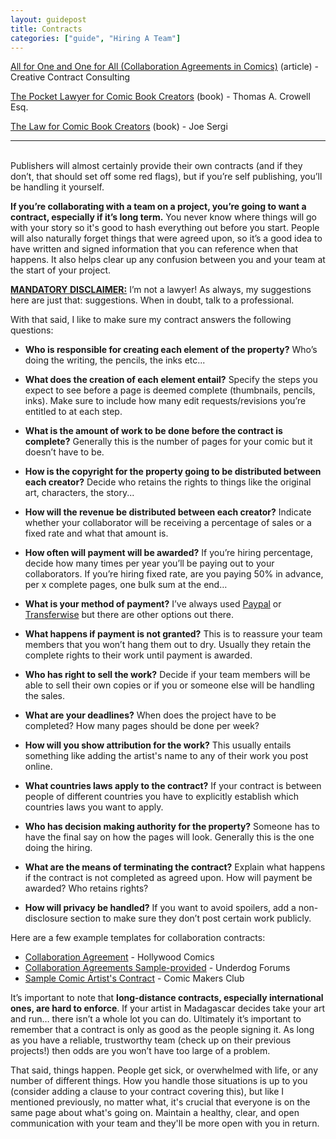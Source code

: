 ```yaml
---
layout: guidepost
title: Contracts
categories: ["guide", "Hiring A Team"]
---
```


[All for One and One for All (Collaboration Agreements in Comics)](http://npcontract.blogspot.ca/2012/07/all-for-one-and-one-for-all.html) (article) - Creative Contract Consulting

[The Pocket Lawyer for Comic Book Creators](https://www.amazon.ca/Pocket-Lawyer-Comic-Book-Creators/dp/0415661803) (book) - Thomas A. Crowell Esq.

[The Law for Comic Book Creators](https://www.amazon.ca/Law-Comic-Book-Creators-Applications/dp/0786473606/ref=pd_sim_14_1?_encoding=UTF8&psc=1&refRID=XRAH6P652T16S6Y1B9HG) (book) - Joe Sergi

<hr><br>
Publishers will almost certainly provide their own contracts (and if they don’t, that should set off some red flags), but if you’re self publishing, you’ll be handling it yourself.

**If you’re collaborating with a team on a project, you’re going to want a contract, especially if it’s long term.** You never know where things will go with your story so it's good to hash everything out before you start. People will also naturally forget things that were agreed upon, so it’s a good idea to have written and signed information that you can reference when that happens. It also helps clear up any confusion between you and your team at the start of your project.

**<u>MANDATORY DISCLAIMER:</u>** I’m not a lawyer! As always, my suggestions here are just that: suggestions. When in doubt, talk to a professional.

With that said, I like to make sure my contract answers the following questions:

- **Who is responsible for creating each element of the property?** Who’s doing the writing, the pencils, the inks etc...

- **What does the creation of each element entail?** Specify the steps you expect to see before a page is deemed complete (thumbnails, pencils, inks). Make sure to include how many edit requests/revisions you’re entitled to at each step.

- **What is the amount of work to be done before the contract is complete?** Generally this is the number of pages for your comic but it doesn’t have to be.

- **How is the copyright for the property going to be distributed between each creator?** Decide who retains the rights to things like the original art, characters, the story... 

- **How will the revenue be distributed between each creator?** Indicate whether your collaborator will be receiving a percentage of sales or a fixed rate and what that amount is.

- **How often will payment will be awarded?** If you’re hiring percentage, decide how many times per year you’ll be paying out to your collaborators. If you’re hiring fixed rate, are you paying 50% in advance, per x complete pages, one bulk sum at the end…

- **What is your method of payment?** I’ve always used [Paypal](https://www.paypal.com/) or [Transferwise](https://transferwise.com/ca) but there are other options out there.

- **What happens if payment is not granted?** This is to reassure your team members that you won’t hang them out to dry. Usually they retain the complete rights to their work until payment is awarded.

- **Who has right to sell the work?** Decide if your team members will be able to sell their own copies or if you or someone else will be handling the sales.

- **What are your deadlines?** When does the project have to be completed? How many pages should be done per week?

- **How will you show attribution for the work?** This usually entails something like adding the artist's name to any of their work you post online.

- **What countries laws apply to the contract?** If your contract is between people of different countries you have to explicitly establish which countries laws you want to apply.

- **Who has decision making authority for the property?** Someone has to have the final say on how the pages will look. Generally this is the one doing the hiring.

- **What are the means of terminating the contract?** Explain what happens if the contract is not completed as agreed upon. How will payment be awarded? Who retains rights?

- **How will privacy be handled?** If you want to avoid spoilers, add a non-disclosure section to make sure they don’t post certain work publicly.

Here are a few example templates for collaboration contracts:
- [Collaboration Agreement](http://www.hollywoodcomics.com/collab.html) - Hollywood Comics
- [Collaboration Agreements Sample-provided](http://www.underdogforums.makingcomics.com/forum/working-in-comics/collaboration-agreements-sample-provided/) - Underdog Forums
- [Sample Comic Artist's Contract](http://comic-makers-club.deviantart.com/journal/Sample-Comic-Artist-s-Contract-353739594) - Comic Makers Club
 
It’s important to note that **long-distance contracts, especially international ones, are hard to enforce**. If your artist in Madagascar decides take your art and run… there isn’t a whole lot you can do. Ultimately it’s important to remember that a contract is only as good as the people signing it. As long as you have a reliable, trustworthy team (check up on their previous projects!) then odds are you won’t have too large of a problem.

That said, things happen. People get sick, or overwhelmed with life, or any number of different things. How you handle those situations is up to you (consider adding a clause to your contract covering this), but like I mentioned previously, no matter what, it's crucial that everyone is on the same page about what's going on. Maintain a healthy, clear, and open communication with your team and they'll be more open with you in return.